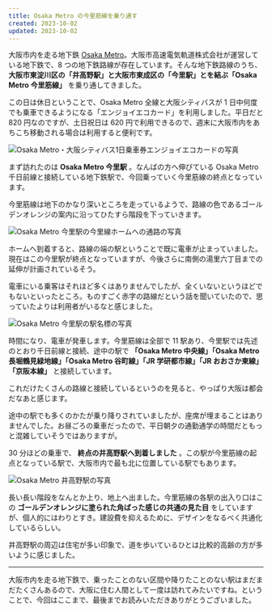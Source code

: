 ```yaml
---
title: Osaka Metro の今里筋線を乗り通す
created: 2023-10-02
updated: 2023-10-02
---
```


大阪市内を走る地下鉄 [Osaka Metro](https://www.osakametro.co.jp/)。大阪市高速電気軌道株式会社が運営している地下鉄で、8 つの地下鉄路線が存在しています。そんな地下鉄路線のうち、 **大阪市東淀川区の「井高野駅」と大阪市東成区の「今里駅」とを結ぶ「Osaka Metro 今里筋線」** を乗り通してきました。

この日は休日ということで、Osaka Metro 全線と大阪シティバスが 1 日中何度でも乗車できるようになる「エンジョイエコカード」を利用しました。平日だと 820 円なのですが、土日祝日は 620 円で利用できるので、週末に大阪市内をあちこち移動される場合は利用すると便利です。

![Osaka Metro・大阪シティバス1日乗車券エンジョイエコカードの写真](ef3a40c0-ae5d-4f9c-54b5-1857d0eadd00)

まず訪れたのは **Osaka Metro 今里駅** 。なんばの方へ伸びている Osaka Metro 千日前線と接続している地下鉄駅で、今回乗っていく今里筋線の終点となっています。

今里筋線は地下のかなり深いところを走っているようで、路線の色であるゴールデンオレンジの案内に沿ってひたすら階段を下っていきます。

![Osaka Metro 今里駅の今里線ホームへの通路の写真](59e69170-d513-4ad7-be79-32d91baf5700)

ホームへ到着すると、路線の端の駅ということで既に電車が止まっていました。現在はこの今里駅が終点となっていますが、今後さらに南側の湯里六丁目までの延伸が計画されているそう。

電車にいる乗客はそれほど多くはありませんでしたが、全くいないというほどでもないといったところ。ものすごく赤字の路線だという話を聞いていたので、思っていたよりは利用者がいるなと感じました。

![Osaka Metro 今里駅の駅名標の写真](b5d411f3-6a8d-4c45-2e49-5f48928d7a00)

時間になり、電車が発車します。今里筋線は全部で 11 駅あり、今里駅では先述のとおり千日前線と接続、途中の駅で **「Osaka Metro 中央線」「Osaka Metro 長堀鶴見緑地線」「Osaka Metro 谷町線」「JR 学研都市線」「JR おおさか東線」「京阪本線」** と接続しています。

これだけたくさんの路線と接続しているというのを見ると、やっぱり大阪は都会だなあと感じます。

途中の駅でも多くのかたが乗り降りされていましたが、座席が埋まることはありませんでした。お昼ごろの乗車だったので、平日朝夕の通勤通学の時間だともっと混雑していそうではありますが。

30 分ほどの乗車で、 **終点の井高野駅へ到着しました** 。この駅が今里筋線の起点となっている駅で、大阪市内で最も北に位置している駅でもあります。

![Osaka Metro 井高野駅の写真](d11179e0-c3e5-461a-2075-f2d6f416a300)

長い長い階段をなんとか上り、地上へ出ました。今里筋線の各駅の出入り口はこの **ゴールデンオレンジに塗られた角ばった感じの共通の見た目** をしていますが、個人的にはわりとすき。建設費を抑えるために、デザインをなるべく共通化しているらしい。

井高野駅の周辺は住宅が多い印象で、道を歩いているひとは比較的高齢の方が多いように感じました。

---

大阪市内を走る地下鉄で、乗ったことのない区間や降りたことのない駅はまだまだたくさんあるので、大阪に住む人間として一度は訪れてみたいですね。ということで、今回はここまで、最後までお読みいただきありがとうございました。
